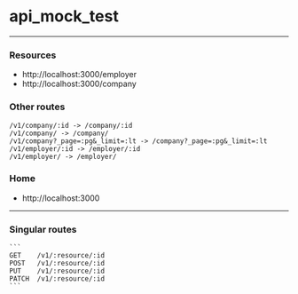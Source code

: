 # api_mock_test

---
  ### Resources
  * http://localhost:3000/employer
  * http://localhost:3000/company

  ### Other routes
  ```
  /v1/company/:id -> /company/:id
  /v1/company/ -> /company/
  /v1/company?_page=:pg&_limit=:lt -> /company?_page=:pg&_limit=:lt
  /v1/employer/:id -> /employer/:id
  /v1/employer/ -> /employer/
  ```

  ### Home
  * http://localhost:3000
 
  ---
  ### Singular routes
    ```
    GET    /v1/:resource/:id
    POST   /v1/:resource/:id
    PUT    /v1/:resource/:id
    PATCH  /v1/:resource/:id
    ```